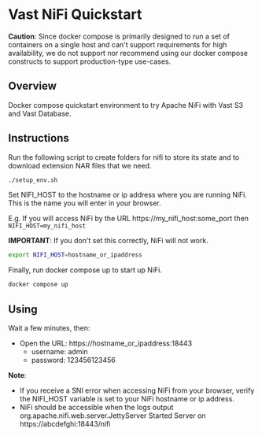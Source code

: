 # Vast NiFi Quickstart

**Caution**: Since docker compose is primarily designed to run a set of containers on a single host and can't support requirements for high availability, we do not support nor recommend using our docker compose constructs to support production-type use-cases. 

## Overview

Docker compose quickstart environment to try Apache NiFi with Vast S3 and Vast Database.

## Instructions

Run the following script to create folders for nifi to store its state and to download extension NAR files that we need.  

```bash
./setup_env.sh
```

Set NIFI_HOST to the hostname or ip address where you are running NiFi.
This is the name you will enter in your browser.

E.g. If you will access NiFi by the URL https://my_nifi_host:some_port then `NIFI_HOST=my_nifi_host`

**IMPORTANT**: If you don't set this correctly, NiFi will not work.

```bash
export NIFI_HOST=hostname_or_ipaddress
```

Finally, run docker compose up to start up NiFi.

```bash
docker compose up
```

## Using

Wait a few minutes, then:

- Open the URL: https://hostname_or_ipaddress:18443
  - username: admin
  - password: 123456123456

**Note**:

- If you receive a SNI error when accessing NiFi from your browser, verify the NIFI_HOST variable is set to your NiFi hostname or ip address.
- NiFi should be accessible when the logs output org.apache.nifi.web.server.JettyServer Started Server on https://abcdefghi:18443/nifi
